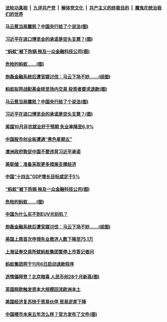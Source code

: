 ####  [法轮功真相](../../../../basic/blob/master/README.md?t=11071231) &nbsp;|&nbsp; [九评共产党](../../../../9ping.md/blob/master/README.md?t=11071231) &nbsp;|&nbsp; [解体党文化](../../../../jtdwh.md/blob/master/README.md?t=11071231)  &nbsp;|&nbsp; [共产主义的终极目的](../../../../gczydzjmd.md/blob/master/README.md?t=11071231) &nbsp;|&nbsp; [魔鬼在统治我们的世界](../../../../mgztzwmdsj.md/blob/master/README.md?t=11071231) 

#### [马云惹当局震怒？中国央行给了个说法(图)](../pages/p5/951721.md?t=11071231) 

#### [习近平在进口博览会的承诺是空头支票？(图)](../pages/p5/951714.md?t=11071231) 

#### [“蚂蚁”被下热锅 殃及一众金融科技公司(图)](../pages/p5/951653.md?t=11071231) 


#### [危险的蚂蚁……(图)](../pages/p5/951631.md?t=11071231) 

#### [炮轰金融系统后遭官媒讨伐：马云下场不妙……(组图)](../pages/p5/951615.md?t=11071231) 

#### [蚂蚁拟将战配基金转至场内交易 投资者要求退款(图)](../pages/p5/951750.md?t=11071231) 

#### [马云惹当局震怒？中国央行给了个说法(图)](../pages/p5/951721.md?t=11071231) 

#### [习近平在进口博览会的承诺是空头支票？(图)](../pages/p5/951714.md?t=11071231) 

#### [美国10月非农就业好于预期 失业率降至6.9%](../pages/p5/951703.md?t=11071231) 

#### [中国股市创业板遭遇“黑色星期五”](../pages/p5/951699.md?t=11071231) 

#### [澳洲政府敦促中国不要违背习近平承诺](../pages/p5/951693.md?t=11071231) 

#### [美联储：准备采取更多措施支撑经济](../pages/p5/951687.md?t=11071231) 

#### [中国“十四五”GDP增长目标或定于5%](../pages/p5/951684.md?t=11071231) 

#### [“蚂蚁”被下热锅 殃及一众金融科技公司(图)](../pages/p5/951653.md?t=11071231) 


#### [危险的蚂蚁……(图)](../pages/p5/951631.md?t=11071231) 

#### [中国为什么买不到EUV光刻机？](../pages/p5/951621.md?t=11071231) 

#### [炮轰金融系统后遭官媒讨伐：马云下场不妙……(组图)](../pages/p5/951615.md?t=11071231) 

#### [美国上周首次申领失业救济人数下降至75.1万](../pages/p5/951592.md?t=11071231) 

#### [上海证券交易所就蚂蚁集团暂停上市答记者问](../pages/p5/951584.md?t=11071231) 

#### [蚂蚁集团将于11月6日启动退款程序](../pages/p5/951581.md?t=11071231) 

#### [选情偏拜登？北京暗喜 人民币创28个月新高(图)](../pages/p5/951579.md?t=11071231) 

#### [英国脱欧触发资本大规模回流欧洲本土](../pages/p5/951561.md?t=11071231) 

#### [美国经济复苏快于贸易伙伴 贸易逆差下降](../pages/p5/951560.md?t=11071231) 

#### [中国楼市未来五年怎么样？官方发布了文件(图)](../pages/p5/951486.md?t=11071231) 

